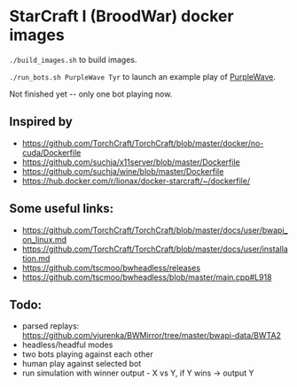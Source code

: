 # StarCraft I (BroodWar) docker images

`./build_images.sh` to build images.

`./run_bots.sh PurpleWave Tyr` to launch an example play of [PurpleWave](https://github.com/dgant/PurpleWave).

Not finished yet -- only one bot playing now.

## Inspired by

- https://github.com/TorchCraft/TorchCraft/blob/master/docker/no-cuda/Dockerfile
- https://github.com/suchja/x11server/blob/master/Dockerfile
- https://github.com/suchja/wine/blob/master/Dockerfile
- https://hub.docker.com/r/lionax/docker-starcraft/~/dockerfile/

## Some useful links:

- https://github.com/TorchCraft/TorchCraft/blob/master/docs/user/bwapi_on_linux.md
- https://github.com/TorchCraft/TorchCraft/blob/master/docs/user/installation.md
- https://github.com/tscmoo/bwheadless/releases
- https://github.com/tscmoo/bwheadless/blob/master/main.cpp#L918

## Todo:

- parsed replays: https://github.com/vjurenka/BWMirror/tree/master/bwapi-data/BWTA2
- headless/headful modes
- two bots playing against each other
- human play against selected bot
- run simulation with winner output - X vs Y, if Y wins -> output Y
